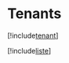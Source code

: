 # Tenants

[!include[tenant](tenants.tenant.autogen.md)]

[!include[liste](tenants.liste.autogen.md)]

































































